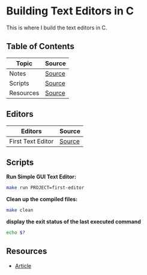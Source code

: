 # Building Text Editors in C

This is where I build the text editors in C.

## Table of Contents

| Topic     | Source                     |
| --------- | -------------------------- |
| Notes     | [Source](./docs/README.md) |
| Scripts   | [Source](#scripts)         |
| Resources | [Source](#resources)       |

## Editors

| Editors           | Source                       |
| ----------------- | ---------------------------- |
| First Text Editor | [Source](./src/first-editor) |

## Scripts

**Run Simple GUI Text Editor:**

```bash
make run PROJECT=first-editor
```

**Clean up the compiled files:**

```bash
make clean
```

**display the exit status of the last executed command**

```bash
echo $?
```

## Resources

- [Article](https://viewsourcecode.org/snaptoken/kilo/)
